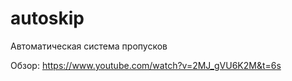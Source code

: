 # autoskip
Автоматическая система пропусков

Обзор: https://www.youtube.com/watch?v=2MJ_gVU6K2M&t=6s
